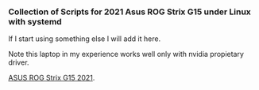 ### Collection of Scripts for 2021 Asus ROG Strix G15 under Linux with systemd

If I start using something else I will add it here.

Note this laptop in my experience works well only with nvidia propietary driver.

[ASUS ROG Strix G15 2021](https://rog.asus.com/laptops/rog-strix/2021-rog-strix-g15-series/).
